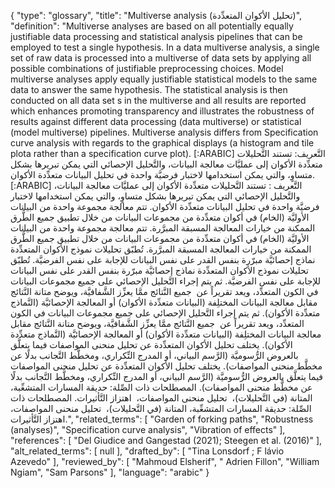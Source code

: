 {
    "type": "glossary",
    "title": "Multiverse analysis (تحليل الأكوان المتعدِّدة)",
    "definition": "Multiverse analyses are based on all potentially equally justifiable data processing and statistical analysis pipelines that can be employed to test a single hypothesis. In a data multiverse analysis, a single set of raw data is processed into a multiverse of data sets by applying all possible combinations of justifiable preprocessing choices. Model multiverse analyses apply equally justifiable statistical models to the same data to answer the same hypothesis. The statistical analysis is then conducted on all data set s in the multiverse and all results are reported which enhances promoting transparency and illustrates the robustness of results against different data processing (data multiverse) or statistical (model multiverse) pipelines. Multiverse analysis differs from Specification curve analysis with regards to the graphical displays (a histogram and tile plota rather than a specification curve plot). [:ARABIC] التَّعريف: تستند التَّحليلات متعدِّدة الأكوان إلى عمليَّات معالجة البيانات، والتَّحليل الإحصائي التي يمكن تبريرها بشكل متساوٍ، والتي يمكن استخدامها لاختبار فرضيَّة واحدة في تحليل البيانات متعدِّدة الأكوان. [:ARABIC] التَّعريف : تستند التَّحليلات متعدِّدة الأكوان إلى عمليَّات معالجة البيانات، والتَّحليل الإحصائي التي يمكن تبريرها بشكل متساوٍ، والتي يمكن استخدامها لاختبار فرضيَّة واحدة في تحليل البيانات متعدِّدة الأكوان. تتم معالجة مجموعة واحدة من البيانات الأوليَّة (الخام) في أكوان متعدِّدة من مجموعات البيانات من خلال تطبيق جميع الطُّرق الممكنة من خيارات المعالجة المسبقة المبرَّرة. تتم معالجة مجموعة واحدة من البيانات الأوليَّة (الخام) في أكوان متعدِّدة من مجموعات البيانات من خلال تطبيق جميع الطُّرق الممكنة من خيارات المعالجة المسبقة المبرَّرة. تُطبّق تحليلات نموذج الأكوان المتعدِّدة نماذج إحصائيَّة مبرّرة بنفس القدر على نفس البيانات للإجابة على نفس الفرضيَّة. تُطبّق تحليلات نموذج الأكوان المتعدِّدة نماذج إحصائيَّة مبرّرة بنفس القدر على نفس البيانات للإجابة على نفس الفرضيَّة. ثم يتم إجراء التَّحليل الإحصائي على جميع مجموعات البيانات في الكون المتعدِّد، ويعد تقريراً عن  جميع النَّتائج ممَّا يعزِّز الشَّفافيَّة، ويوضح متانة النَّتائج مقابل معالجة البيانات المختلِفة (البيانات متعدِّدة الأكوان) أو المعالجة الإحصائيَّة (النَّماذج متعدِّدة الأكوان). ثم يتم إجراء التَّحليل الإحصائي على جميع مجموعات البيانات في الكون المتعدِّد، ويعد تقريراً عن  جميع النَّتائج ممَّا يعزِّز الشَّفافيَّة، ويوضح متانة النَّتائج مقابل معالجة البيانات المختلِفة (البيانات متعدِّدة الأكوان) أو المعالجة الإحصائيَّة (النَّماذج متعدِّدة الأكوان). يختلف تحليل الأكوان المتعدِّدة عن تحليل منحنى المواصفات فيما يتعلَّق بالعروض الرُّسوميَّة (الرَّسم البياني، أو المدرج التِّكراري، ومخطَّط التَّجانب بدلًا عن مخطَّط منحنى المواصفات). يختلف تحليل الأكوان المتعدِّدة عن تحليل منحنى المواصفات فيما يتعلَّق بالعروض الرُّسوميَّة (الرَّسم البياني، أو المدرج التِّكراري، ومخطَّط التَّجانب بدلًا عن مخطَّط منحنى المواصفات). المصطلحات ذات الصِّلة: حديقة المسارات المتشعِّبة، المتانة (في التَّحليلات)،  تحليل منحنى المواصفات،  اهتزاز التَّأثيرات. المصطلحات ذات الصِّلة: حديقة المسارات المتشعِّبة، المتانة (في التَّحليلات)،  تحليل منحنى المواصفات، اهتزاز التَّأثيرات.",
    "related_terms": [
        "Garden of forking paths",
        "Robustness (analyses)",
        "Specification curve analysis",
        "Vibration of effects"
    ],
    "references": [
        "Del Giudice and Gangestad (2021); Steegen et al. (2016)"
    ],
    "alt_related_terms": [
        null
    ],
    "drafted_by": [
        "Tina Lonsdorf ; F lávio Azevedo"
    ],
    "reviewed_by": [
        "Mahmoud Elsherif",
        " Adrien Fillon",
        "William Ngiam",
        "Sam Parsons"
    ],
    "language": "arabic"
}